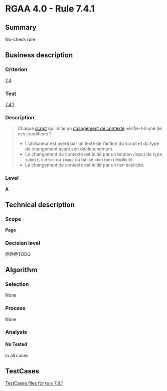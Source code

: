 # RGAA 4.0 - Rule 7.4.1

## Summary
No-check rule


## Business description

### Criterion
[7.4](https://www.numerique.gouv.fr/publications/rgaa-accessibilite/methode/criteres/#crit-7-4)

### Test
[7.4.1](https://www.numerique.gouv.fr/publications/rgaa-accessibilite/methode/criteres/#test-7-4-1)

### Description
> Chaque [script](https://www.numerique.gouv.fr/publications/rgaa-accessibilite/methode/glossaire/#script) qui initie un [changement de contexte](https://www.numerique.gouv.fr/publications/rgaa-accessibilite/methode/glossaire/#changement-de-contexte) vérifie-t-il une de ces conditions ?
> 
> * L’utilisateur est averti par un texte de l’action du script et du type de changement avant son déclenchement.
> * Le changement de contexte est initié par un bouton (input de type `submit`, `button` ou `image` ou balise `<button>`) explicite.
> * Le changement de contexte est initié par un lien explicite.

### Level
**A**


## Technical description

### Scope
**Page**

### Decision level
@@@TODO


## Algorithm

### Selection
None

### Process
None

### Analysis

#### No Tested
In all cases


##  TestCases

[TestCases files for rule 7.4.1](https://gitlab.com/asqatasun/Asqatasun/-/tree/v5/rules/rules-rgaa4.0/src/test/resources/testcases/rgaa40//Rgaa40Rule070401/)


